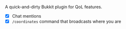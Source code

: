 A quick-and-dirty Bukkit plugin for QoL features.

- [x] Chat mentions
- [x] `/coordinates` command that broadcasts where you are
